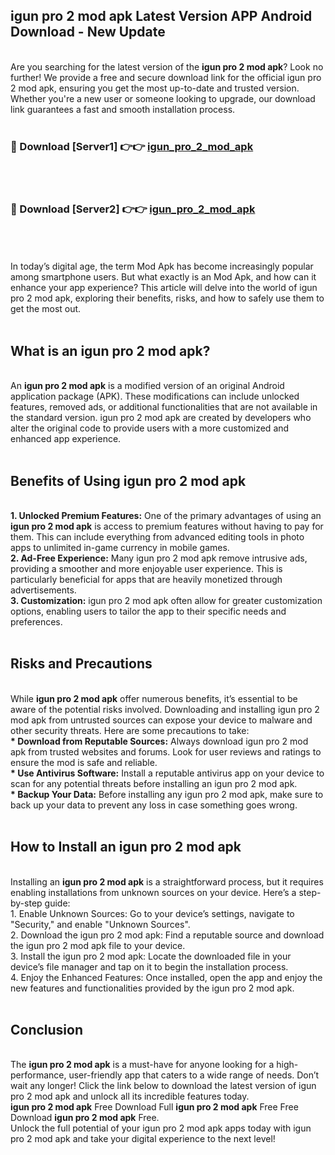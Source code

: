 ## igun pro 2 mod apk Latest Version APP Android Download - New Update
<br>
Are you searching for the latest version of the <strong>igun pro 2 mod apk</strong>? Look no further! We provide a free and secure download link for the official igun pro 2 mod apk, ensuring you get the most up-to-date and trusted version. Whether you're a new user or someone looking to upgrade, our download link guarantees a fast and smooth installation process.
<br>
<br>
<h3>🔴 Download [Server1] 👉👉 <a href="https://modyolo.store/igun+pro+2+mod+apk">igun_pro_2_mod_apk</a></h3><br>
<br>
<h3>🔴 Download [Server2] 👉👉 <a href="https://modyolo.store/igun+pro+2+mod+apk">igun_pro_2_mod_apk</a></h3><br>
<br>
<br>
In today’s digital age, the term Mod Apk has become increasingly popular among smartphone users. But what exactly is an Mod Apk, and how can it enhance your app experience? This article will delve into the world of igun pro 2 mod apk, exploring their benefits, risks, and how to safely use them to get the most out.
<br>
<br>
<h2>What is an igun pro 2 mod apk?</h2>
<br>
An <strong>igun pro 2 mod apk</strong> is a modified version of an original Android application package (APK). These modifications can include unlocked features, removed ads, or additional functionalities that are not available in the standard version. igun pro 2 mod apk are created by developers who alter the original code to provide users with a more customized and enhanced app experience.
<br>
<br>
<h2>Benefits of Using igun pro 2 mod apk</h2>
<br>
<strong> 1. Unlocked Premium Features:</strong> One of the primary advantages of using an <strong>igun pro 2 mod apk</strong> is access to premium features without having to pay for them. This can include everything from advanced editing tools in photo apps to unlimited in-game currency in mobile games.
<br>
<strong> 2. Ad-Free Experience:</strong> Many igun pro 2 mod apk remove intrusive ads, providing a smoother and more enjoyable user experience. This is particularly beneficial for apps that are heavily monetized through advertisements.
<br>
<strong> 3. Customization:</strong> igun pro 2 mod apk often allow for greater customization options, enabling users to tailor the app to their specific needs and preferences.
<br>
<br>
<h2>Risks and Precautions</h2>
<br>
While <strong>igun pro 2 mod apk</strong> offer numerous benefits, it’s essential to be aware of the potential risks involved. Downloading and installing igun pro 2 mod apk from untrusted sources can expose your device to malware and other security threats. Here are some precautions to take:
<br>
<strong> * Download from Reputable Sources:</strong> Always download igun pro 2 mod apk from trusted websites and forums. Look for user reviews and ratings to ensure the mod is safe and reliable.
<br>
<strong> * Use Antivirus Software:</strong> Install a reputable antivirus app on your device to scan for any potential threats before installing an igun pro 2 mod apk.
<br>
<strong> * Backup Your Data:</strong> Before installing any igun pro 2 mod apk, make sure to back up your data to prevent any loss in case something goes wrong.
<br>
<br>
<h2>How to Install an igun pro 2 mod apk</h2>
<br>
Installing an <strong>igun pro 2 mod apk</strong> is a straightforward process, but it requires enabling installations from unknown sources on your device. Here’s a step-by-step guide:
<br>
 1. Enable Unknown Sources: Go to your device’s settings, navigate to "Security," and enable "Unknown Sources".
<br>
 2. Download the igun pro 2 mod apk: Find a reputable source and download the igun pro 2 mod apk file to your device.
<br>
 3. Install the igun pro 2 mod apk: Locate the downloaded file in your device’s file manager and tap on it to begin the installation process.
<br>
 4. Enjoy the Enhanced Features: Once installed, open the app and enjoy the new features and functionalities provided by the igun pro 2 mod apk.
<br>
<br>
<h2><strong>Conclusion</strong></h2>
<br>
The <strong>igun pro 2 mod apk</strong> is a must-have for anyone looking for a high-performance, user-friendly app that caters to a wide range of needs. Don’t wait any longer! Click the link below to download the latest version of igun pro 2 mod apk and unlock all its incredible features today.
<br>
<strong>igun pro 2 mod apk</strong> Free Download Full <strong>igun pro 2 mod apk</strong> Free Free Download <strong>igun pro 2 mod apk</strong> Free.
<br>
Unlock the full potential of your igun pro 2 mod apk apps today with igun pro 2 mod apk and take your digital experience to the next level!